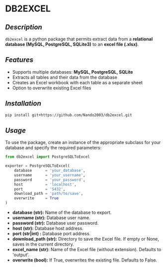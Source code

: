 # **DB2EXCEL**

## *Description*

`db2excel` is a python package that permits extract data from a **relational database (MySQL, PostgreSQL, SQLite3)** to an **excel file (.xlsx)**.

## *Features*

- Supports multiple databases: **MySQL, PostgreSQL, SQLite**
- Extracts all tables and their data from the database
- Creates an Excel workbook with each table as a separate sheet
- Option to overwrite existing Excel files

## *Installation*

```bash
pip install git+https://github.com/Nando2003/db2excel.git
``` 

## *Usage*

To use the package, create an instance of the appropriate subclass for your database and specify the required parameters:

```python
from db2excel import PostgreSQLToExcel

exporter = PostgreSQLToExcel(
    database      = 'your_database',
    username      = 'your_username',
    password      = 'your_password',
    host          = 'localhost',
    port          = '5432',
    download_path = 'path/to/save',
    overwrite     = True
)
```

- **database (str):** Name of the database to export.
- **username (str):** Database user name.
- **password (str):** Database user password.
- **host (str):** Database host address.
- **port (str|int) :** Database port address.
- **download_path (str):** Directory to save the Excel file. If empty or None, saves in the current directory.
- **excel_name (str):** Name of the Excel file (without extension). Defaults to 'output'.
- **overwrite (bool):** If True, overwrites the existing file. Defaults to False.